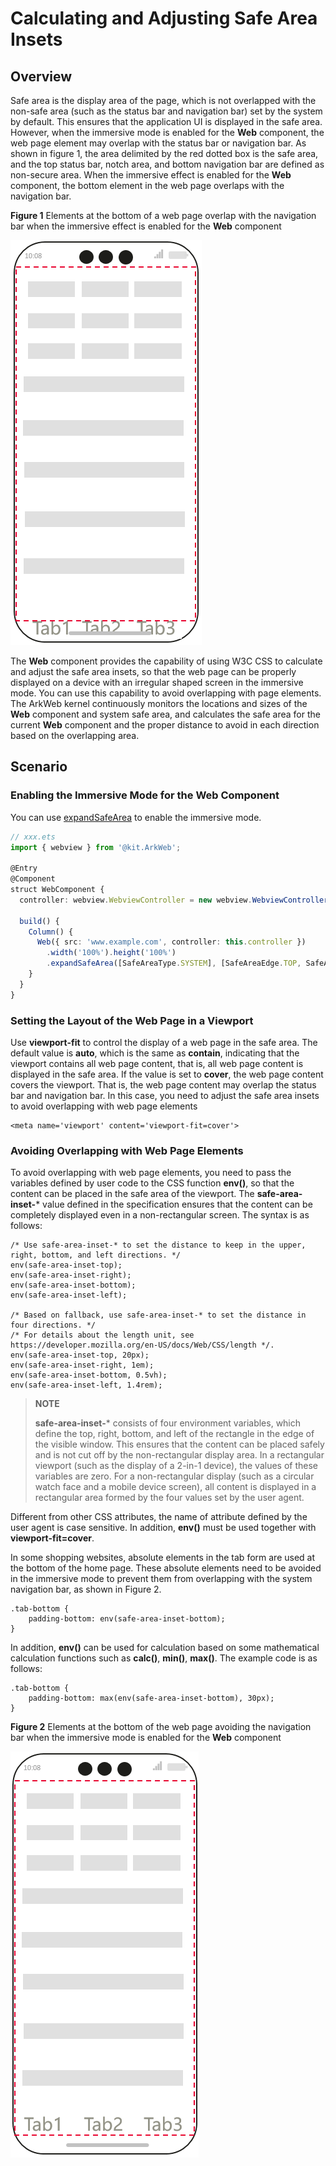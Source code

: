 # Calculating and Adjusting Safe Area Insets

## Overview
Safe area is the display area of the page, which is not overlapped with the non-safe area (such as the status bar and navigation bar) set by the system by default. This ensures that the application UI is displayed in the safe area. However, when the immersive mode is enabled for the **Web** component, the web page element may overlap with the status bar or navigation bar. As shown in figure 1, the area delimited by the red dotted box is the safe area, and the top status bar, notch area, and bottom navigation bar are defined as non-secure area. When the immersive effect is enabled for the **Web** component, the bottom element in the web page overlaps with the navigation bar.

**Figure 1** Elements at the bottom of a web page overlap with the navigation bar when the immersive effect is enabled for the **Web** component

![web-safe-area](figures/arkweb_safearea2.png)

The **Web** component provides the capability of using W3C CSS to calculate and adjust the safe area insets, so that the web page can be properly displayed on a device with an irregular shaped screen in the immersive mode. You can use this capability to avoid overlapping with page elements. The ArkWeb kernel continuously monitors the locations and sizes of the **Web** component and system safe area, and calculates the safe area for the current **Web** component and the proper distance to avoid in each direction based on the overlapping area.

## Scenario

### Enabling the Immersive Mode for the Web Component

You can use [expandSafeArea](../reference/apis-arkui/arkui-ts/ts-universal-attributes-expand-safe-area.md) to enable the immersive mode.

  ```ts
  // xxx.ets
  import { webview } from '@kit.ArkWeb';

  @Entry
  @Component
  struct WebComponent {
    controller: webview.WebviewController = new webview.WebviewController();

    build() {
      Column() {
        Web({ src: 'www.example.com', controller: this.controller })
          .width('100%').height('100%')
          .expandSafeArea([SafeAreaType.SYSTEM], [SafeAreaEdge.TOP, SafeAreaEdge.BOTTOM])
      }
    }
  }
  ```

### Setting the Layout of the Web Page in a Viewport

Use **viewport-fit** to control the display of a web page in the safe area. The default value is **auto**, which is the same as **contain**, indicating that the viewport contains all web page content, that is, all web page content is displayed in the safe area. If the value is set to **cover**, the web page content covers the viewport. That is, the web page content may overlap the status bar and navigation bar. In this case, you need to adjust the safe area insets to avoid overlapping with web page elements

```
<meta name='viewport' content='viewport-fit=cover'>
```
### Avoiding Overlapping with Web Page Elements

To avoid overlapping with web page elements, you need to pass the variables defined by user code to the CSS function **env()**, so that the content can be placed in the safe area of the viewport. The **safe-area-inset-*** value defined in the specification ensures that the content can be completely displayed even in a non-rectangular screen. The syntax is as follows:
```
/* Use safe-area-inset-* to set the distance to keep in the upper, right, bottom, and left directions. */
env(safe-area-inset-top);
env(safe-area-inset-right);
env(safe-area-inset-bottom);
env(safe-area-inset-left);

/* Based on fallback, use safe-area-inset-* to set the distance in four directions. */
/* For details about the length unit, see https://developer.mozilla.org/en-US/docs/Web/CSS/length */.
env(safe-area-inset-top, 20px);
env(safe-area-inset-right, 1em);
env(safe-area-inset-bottom, 0.5vh);
env(safe-area-inset-left, 1.4rem);
```

>  **NOTE**
>
> **safe-area-inset-*** consists of four environment variables, which define the top, right, bottom, and left of the rectangle in the edge of the visible window. This ensures that the content can be placed safely and is not cut off by the non-rectangular display area. In a rectangular viewport (such as the display of a 2-in-1 device), the values of these variables are zero. For a non-rectangular display (such as a circular watch face and a mobile device screen), all content is displayed in a rectangular area formed by the four values set by the user agent.

Different from other CSS attributes, the name of attribute defined by the user agent is case sensitive. In addition, **env()** must be used together with **viewport-fit=cover**.

In some shopping websites, absolute elements in the tab form are used at the bottom of the home page. These absolute elements need to be avoided in the immersive mode to prevent them from overlapping with the system navigation bar, as shown in Figure 2.
```
.tab-bottom {
    padding-bottom: env(safe-area-inset-bottom);
}
```
In addition, **env()** can be used for calculation based on some mathematical calculation functions such as **calc()**, **min()**, **max()**. The example code is as follows:
```
.tab-bottom {
    padding-bottom: max(env(safe-area-inset-bottom), 30px);
}
```

**Figure 2** Elements at the bottom of the web page avoiding the navigation bar when the immersive mode is enabled for the **Web** component

![web-safe-area](figures/arkweb_safearea1.png)
